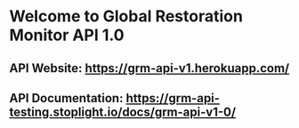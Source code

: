 # Welcome to Global Restoration Monitor API 1.0

## API Website: https://grm-api-v1.herokuapp.com/

## API Documentation: https://grm-api-testing.stoplight.io/docs/grm-api-v1-0/

